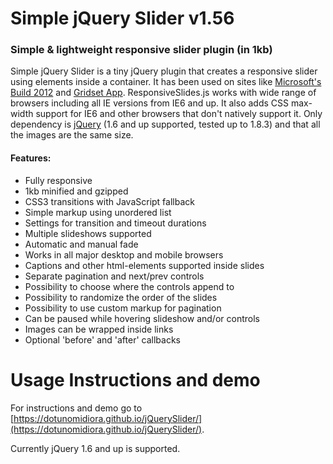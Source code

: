 # Simple jQuery Slider v1.56
### Simple & lightweight responsive slider plugin (in 1kb)


Simple jQuery Slider is a tiny jQuery plugin that creates a responsive slider using elements inside a container. It has been used on sites like [Microsoft's Build 2012](http://www.buildwindows.com/launch) and [Gridset App](https://gridsetapp.com). ResponsiveSlides.js works with wide range of browsers including all IE versions from IE6 and up. It also adds CSS max-width support for IE6 and other browsers that don't natively support it. Only dependency is [jQuery](http://jquery.com/) (1.6 and up supported, tested up to 1.8.3) and that all the images are the same size.

#### Features:
 * Fully responsive
 * 1kb minified and gzipped
 * CSS3 transitions with JavaScript fallback
 * Simple markup using unordered list
 * Settings for transition and timeout durations
 * Multiple slideshows supported
 * Automatic and manual fade
 * Works in all major desktop and mobile browsers
 * Captions and other html-elements supported inside slides
 * Separate pagination and next/prev controls
 * Possibility to choose where the controls append to
 * Possibility to randomize the order of the slides
 * Possibility to use custom markup for pagination
 * Can be paused while hovering slideshow and/or controls
 * Images can be wrapped inside links
 * Optional 'before' and 'after' callbacks



Usage Instructions and demo
======

For instructions and demo go to [https://dotunomidiora.github.io/jQuerySlider/](https://dotunomidiora.github.io/jQuerySlider/).


Currently jQuery 1.6 and up is supported.
